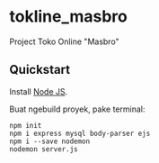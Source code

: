# tokline_masbro
Project Toko Online "Masbro"

## Quickstart
Install [Node JS](https://nodejs.org/en).

Buat ngebuild proyek, pake terminal:
```
npm init
npm i express mysql body-parser ejs
npm i --save nodemon
nodemon server.js
```
